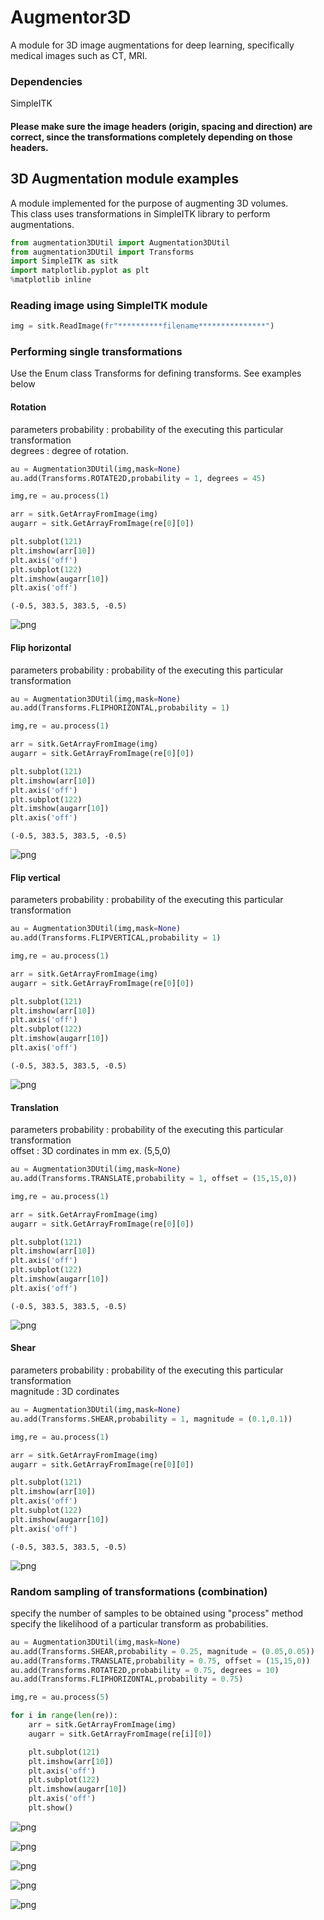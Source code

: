 # Augmentor3D
A module for 3D image augmentations for deep learning, specifically medical images such as CT, MRI.

### Dependencies 
SimpleITK 


#### Please make sure the image headers (origin, spacing and direction) are correct, since the transformations completely depending on those headers.  


## 3D Augmentation module examples

A module implemented for the purpose of augmenting 3D volumes.<br>
This class uses transformations in SimpleITK library to perform augmentations. 


```python
from augmentation3DUtil import Augmentation3DUtil
from augmentation3DUtil import Transforms
import SimpleITK as sitk
import matplotlib.pyplot as plt
%matplotlib inline
```

### Reading image using SimpleITK module


```python
img = sitk.ReadImage(fr"**********filename***************")
```

### Performing single transformations 

Use the Enum class Transforms for defining transforms. See examples below

#### Rotation
parameters
probability : probability of the executing this particular transformation <br>
degrees : degree of rotation. 


```python
au = Augmentation3DUtil(img,mask=None)
au.add(Transforms.ROTATE2D,probability = 1, degrees = 45)

img,re = au.process(1)

arr = sitk.GetArrayFromImage(img)
augarr = sitk.GetArrayFromImage(re[0][0])

plt.subplot(121)
plt.imshow(arr[10])
plt.axis('off')
plt.subplot(122)
plt.imshow(augarr[10])
plt.axis('off')
```




    (-0.5, 383.5, 383.5, -0.5)




![png](3DAugmentation_files/3DAugmentation_6_1.png)


#### Flip horizontal 
parameters
probability : probability of the executing this particular transformation <br>


```python
au = Augmentation3DUtil(img,mask=None)
au.add(Transforms.FLIPHORIZONTAL,probability = 1)

img,re = au.process(1)

arr = sitk.GetArrayFromImage(img)
augarr = sitk.GetArrayFromImage(re[0][0])

plt.subplot(121)
plt.imshow(arr[10])
plt.axis('off')
plt.subplot(122)
plt.imshow(augarr[10])
plt.axis('off')
```




    (-0.5, 383.5, 383.5, -0.5)




![png](3DAugmentation_files/3DAugmentation_8_1.png)


#### Flip vertical 
parameters
probability : probability of the executing this particular transformation <br>


```python
au = Augmentation3DUtil(img,mask=None)
au.add(Transforms.FLIPVERTICAL,probability = 1)

img,re = au.process(1)

arr = sitk.GetArrayFromImage(img)
augarr = sitk.GetArrayFromImage(re[0][0])

plt.subplot(121)
plt.imshow(arr[10])
plt.axis('off')
plt.subplot(122)
plt.imshow(augarr[10])
plt.axis('off')
```




    (-0.5, 383.5, 383.5, -0.5)




![png](3DAugmentation_files/3DAugmentation_10_1.png)


#### Translation 
parameters
probability : probability of the executing this particular transformation <br>
offset : 3D cordinates in mm ex. (5,5,0)


```python
au = Augmentation3DUtil(img,mask=None)
au.add(Transforms.TRANSLATE,probability = 1, offset = (15,15,0))

img,re = au.process(1)

arr = sitk.GetArrayFromImage(img)
augarr = sitk.GetArrayFromImage(re[0][0])

plt.subplot(121)
plt.imshow(arr[10])
plt.axis('off')
plt.subplot(122)
plt.imshow(augarr[10])
plt.axis('off')
```




    (-0.5, 383.5, 383.5, -0.5)




![png](3DAugmentation_files/3DAugmentation_12_1.png)


#### Shear 
parameters
probability : probability of the executing this particular transformation <br>
magnitude : 3D cordinates 


```python
au = Augmentation3DUtil(img,mask=None)
au.add(Transforms.SHEAR,probability = 1, magnitude = (0.1,0.1))

img,re = au.process(1)

arr = sitk.GetArrayFromImage(img)
augarr = sitk.GetArrayFromImage(re[0][0])

plt.subplot(121)
plt.imshow(arr[10])
plt.axis('off')
plt.subplot(122)
plt.imshow(augarr[10])
plt.axis('off')
```




    (-0.5, 383.5, 383.5, -0.5)




![png](3DAugmentation_files/3DAugmentation_14_1.png)


### Random sampling of transformations (combination)
specify the number of samples to be obtained using "process" method<br>
specify the likelihood of a particular transform as probabilities.  


```python
au = Augmentation3DUtil(img,mask=None)
au.add(Transforms.SHEAR,probability = 0.25, magnitude = (0.05,0.05))
au.add(Transforms.TRANSLATE,probability = 0.75, offset = (15,15,0))
au.add(Transforms.ROTATE2D,probability = 0.75, degrees = 10)
au.add(Transforms.FLIPHORIZONTAL,probability = 0.75)

img,re = au.process(5)

for i in range(len(re)):
    arr = sitk.GetArrayFromImage(img)
    augarr = sitk.GetArrayFromImage(re[i][0])

    plt.subplot(121)
    plt.imshow(arr[10])
    plt.axis('off')
    plt.subplot(122)
    plt.imshow(augarr[10])
    plt.axis('off')
    plt.show()

```


![png](3DAugmentation_files/3DAugmentation_16_0.png)



![png](3DAugmentation_files/3DAugmentation_16_1.png)



![png](3DAugmentation_files/3DAugmentation_16_2.png)



![png](3DAugmentation_files/3DAugmentation_16_3.png)



![png](3DAugmentation_files/3DAugmentation_16_4.png)

